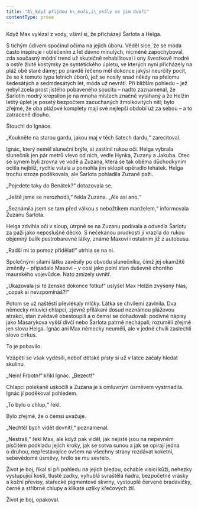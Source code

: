 ```yaml
---
title: "A\_když přijdou k\_moři,i\_skály se jim dvoří"
contentType: prose
---
```


<section>

Když Max vylézal z vody, všiml si, že přicházejí Šarlota a Helga.

S tichým údivem spočinul očima na jejich úboru. Věděl sice, že se móda často inspiruje i oblečením z let dávno minulých, nicméně zapochyboval, zda současný módní trend už skutečně rehabilitoval i ony švestkově modré a ostře žluté kostýmky ze syntetického úpletu, ve kterých nyní přicházely na pláž obě staré dámy; po pravdě řečeno měl dokonce jakýsi neurčitý pocit, že se k tomuto typu letních úborů, jež se nosily snad někdy na přelomu šedesátých a sedmdesátých let, móda už nevrátí. Při bližším pohledu – jež nebyl zcela prost jistého pobaveného soucitu – nadto zaznamenal, že Šarlotin modrý krepsilon je na mnoha místech značně vytahaný a že Helžin letitý úplet je posetý bezpočtem zacuchaných žmolkovitých nití; bylo zřejmé, že oba plážové komplety mají své nejlepší období už za sebou – a to zatraceně dlouho.

Štouchl do Ignáce.

„Koukněte na starou gardu, jakou maj v těch šatech dardu,“ zarecitoval.

Ignác, který neměl sluneční brýle, si zastínil rukou oči. Helga vybrala slunečník jen pár metrů vlevo od nich, vedle Hynka, Zuzany a Jakuba. Otec se synem byli zrovna ve vodě a Zuzana, která se tak oběma důchod­kyním ocitla nejblíž, rychle vstala a pomohla jim sklopit opěradlo lehátek. Helga trochu stroze poděkovala, ale Šarlota pohladila Zuzaně paži.

„Pojedete taky do Benátek?“ dotazovala se.

„Ještě jsme se nerozhodli,“ řekla Zuzana. „Ale asi ano.“

„Seznámila jsem se tam před válkou s nebožtíkem manželem,“ informovala Zuzanu Šarlota.

Helga zdvihla oči v sloup, útrpně se na Zuzanu podívala a odvedla Šarlotu za paži jako neposlušné děcko. S nečekanou prudkostí jí vrazila do rukou objemný balík pestrobarevné látky, známé Maxovi i ostatním již z autobusu.

„Radši mi to pomoz přidělat!“ utrhla se na ni.

Společnými silami látku zavěsily po obvodu slunečníku, čímž jej okamžitě změnily – připadalo Maxovi – v cosi jako polní stan duševně chorého maurského vojevůdce. Nato zmizely uvnitř.

„Ukazovala jsi té ženské dokonce fotku!“ uslyšel Max Helžin zvýšený hlas, „copak si nevzpomínáš?!“

Potom se už naštěstí převlékaly mlčky. Látka se chvílemi zavlnila. Dva německy mluvící chlapci, zjevně přilákaní dosud neznámou plážovou atrakcí, stan zvědavě obestoupili a o čemsi se dohadovali: podivné nápisy jako Masarykova vyšší dívčí nebo Šarlota patrně nechápali; rozuměli zřejmě jen slovu Helga. Ignác ani Max německy neuměli, ale v jedné chvíli zaslechli slovo cirkus.

To je pobavilo.

Vzápětí se však vyděsili, neboť dětské prsty si už v látce začaly hledat skulinu.

„Nein! Frbotn!“ křikl Ignác. „Bezect!“

Chlapci polekaně uskočili a Zuzana je s omluvným úsměvem vystrnadila. Ignác jí poděkoval pohledem.

„To bylo o chlup,“ řekl.

Bylo zřejmé, že o čemsi uvažuje.

„Nechtěl bych vidět dovnitř,“ poznamenal.

„Nestraš,“ řekl Max, ale když pak viděl, jak nejisté jsou na nepevném písčitém podkladu jejich kroky, jak se sotva sunou a jak se opírají jedna o druhou, nepřestávajíce ovšem na všechny strany rozdávat koketní, sebevědomé úsměvy, hrdlo se mu sevřelo.

Život je boj, říkal si při pohledu na jejich bledou, ochable visící kůži, nehezky vystupující kosti, tlusté zadky, vyhublá svraštělá ňadra, bezpo­četné vrásky a kožní převisy, stařecké pigmentové skvrny, vystouplé čer­vené bradavičky, černé a stříbrné chlupy a klikaté uzlíky křečových žil.

Život je boj, opakoval.

</section>
